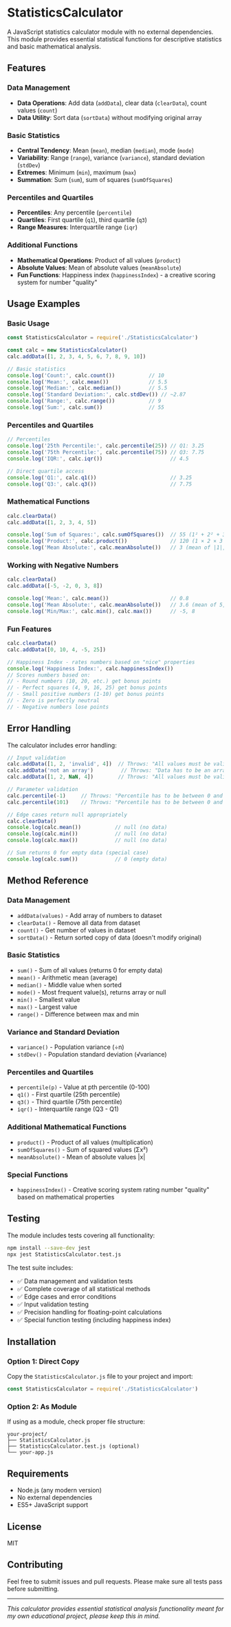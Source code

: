 # StatisticsCalculator

A JavaScript statistics calculator module with no external dependencies. This module provides essential statistical functions for descriptive statistics and basic mathematical analysis.

## Features

### Data Management
- **Data Operations**: Add data (`addData`), clear data (`clearData`), count values (`count`)
- **Data Utility**: Sort data (`sortData`) without modifying original array

### Basic Statistics
- **Central Tendency**: Mean (`mean`), median (`median`), mode (`mode`)
- **Variability**: Range (`range`), variance (`variance`), standard deviation (`stdDev`)
- **Extremes**: Minimum (`min`), maximum (`max`)
- **Summation**: Sum (`sum`), sum of squares (`sumOfSquares`)

### Percentiles and Quartiles
- **Percentiles**: Any percentile (`percentile`)
- **Quartiles**: First quartile (`q1`), third quartile (`q3`)
- **Range Measures**: Interquartile range (`iqr`)

### Additional Functions
- **Mathematical Operations**: Product of all values (`product`)
- **Absolute Values**: Mean of absolute values (`meanAbsolute`)
- **Fun Functions**: Happiness index (`happinessIndex`) - a creative scoring system for number "quality"

## Usage Examples

### Basic Usage
```javascript
const StatisticsCalculator = require('./StatisticsCalculator')

const calc = new StatisticsCalculator()
calc.addData([1, 2, 3, 4, 5, 6, 7, 8, 9, 10])

// Basic statistics
console.log('Count:', calc.count())           // 10
console.log('Mean:', calc.mean())             // 5.5
console.log('Median:', calc.median())         // 5.5
console.log('Standard Deviation:', calc.stdDev()) // ~2.87
console.log('Range:', calc.range())           // 9
console.log('Sum:', calc.sum())               // 55
```

### Percentiles and Quartiles
```javascript
// Percentiles
console.log('25th Percentile:', calc.percentile(25)) // Q1: 3.25
console.log('75th Percentile:', calc.percentile(75)) // Q3: 7.75
console.log('IQR:', calc.iqr())                      // 4.5

// Direct quartile access
console.log('Q1:', calc.q1())                        // 3.25
console.log('Q3:', calc.q3())                        // 7.75
```

### Mathematical Functions
```javascript
calc.clearData()
calc.addData([1, 2, 3, 4, 5])

console.log('Sum of Squares:', calc.sumOfSquares())  // 55 (1² + 2² + 3² + 4² + 5²)
console.log('Product:', calc.product())              // 120 (1 × 2 × 3 × 4 × 5)
console.log('Mean Absolute:', calc.meanAbsolute())   // 3 (mean of |1|, |2|, |3|, |4|, |5|)
```

### Working with Negative Numbers
```javascript
calc.clearData()
calc.addData([-5, -2, 0, 3, 8])

console.log('Mean:', calc.mean())                    // 0.8
console.log('Mean Absolute:', calc.meanAbsolute())   // 3.6 (mean of 5, 2, 0, 3, 8)
console.log('Min/Max:', calc.min(), calc.max())      // -5, 8
```

### Fun Features
```javascript
calc.clearData()
calc.addData([0, 10, 4, -5, 25])

// Happiness Index - rates numbers based on "nice" properties
console.log('Happiness Index:', calc.happinessIndex())
// Scores numbers based on:
// - Round numbers (10, 20, etc.) get bonus points
// - Perfect squares (4, 9, 16, 25) get bonus points  
// - Small positive numbers (1-10) get bonus points
// - Zero is perfectly neutral
// - Negative numbers lose points
```

## Error Handling

The calculator includes error handling:

```javascript
// Input validation
calc.addData([1, 2, 'invalid', 4])  // Throws: "All values must be valid numbers"
calc.addData('not an array')         // Throws: "Data has to be an array"
calc.addData([1, 2, NaN, 4])        // Throws: "All values must be valid numbers"

// Parameter validation
calc.percentile(-1)     // Throws: "Percentile has to be between 0 and 100"
calc.percentile(101)    // Throws: "Percentile has to be between 0 and 100"

// Edge cases return null appropriately
calc.clearData()
console.log(calc.mean())           // null (no data)
console.log(calc.min())            // null (no data)
console.log(calc.max())            // null (no data)

// Sum returns 0 for empty data (special case)
console.log(calc.sum())            // 0 (empty data)
```

## Method Reference

### Data Management
- `addData(values)` - Add array of numbers to dataset
- `clearData()` - Remove all data from dataset  
- `count()` - Get number of values in dataset
- `sortData()` - Return sorted copy of data (doesn't modify original)

### Basic Statistics
- `sum()` - Sum of all values (returns 0 for empty data)
- `mean()` - Arithmetic mean (average)
- `median()` - Middle value when sorted
- `mode()` - Most frequent value(s), returns array or null
- `min()` - Smallest value
- `max()` - Largest value
- `range()` - Difference between max and min

### Variance and Standard Deviation
- `variance()` - Population variance (÷n)
- `stdDev()` - Population standard deviation (√variance)

### Percentiles and Quartiles
- `percentile(p)` - Value at pth percentile (0-100)
- `q1()` - First quartile (25th percentile)
- `q3()` - Third quartile (75th percentile)
- `iqr()` - Interquartile range (Q3 - Q1)

### Additional Mathematical Functions
- `product()` - Product of all values (multiplication)
- `sumOfSquares()` - Sum of squared values (Σx²)
- `meanAbsolute()` - Mean of absolute values |x|

### Special Functions
- `happinessIndex()` - Creative scoring system rating number "quality" based on mathematical properties

## Testing

The module includes tests covering all functionality:

```bash
npm install --save-dev jest
npx jest StatisticsCalculator.test.js
```

The test suite includes:
- ✅ Data management and validation tests
- ✅ Complete coverage of all statistical methods
- ✅ Edge cases and error conditions
- ✅ Input validation testing
- ✅ Precision handling for floating-point calculations
- ✅ Special function testing (including happiness index)

## Installation

### Option 1: Direct Copy
Copy the `StatisticsCalculator.js` file to your project and import:

```javascript
const StatisticsCalculator = require('./StatisticsCalculator')
```

### Option 2: As Module
If using as a module, check proper file structure:
```
your-project/
├── StatisticsCalculator.js
├── StatisticsCalculator.test.js (optional)
└── your-app.js
```

## Requirements
- Node.js (any modern version)
- No external dependencies
- ES5+ JavaScript support

## License
MIT

## Contributing
Feel free to submit issues and pull requests. Please make sure all tests pass before submitting.

---

*This calculator provides essential statistical analysis functionality meant for my own educational project, please keep this in mind.*
